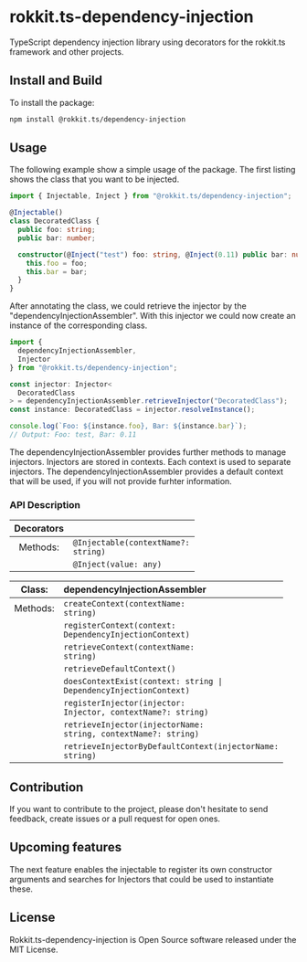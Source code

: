 # rokkit.ts-dependency-injection

TypeScript dependency injection library using decorators for the rokkit.ts framework and other projects.

## Install and Build

To install the package:

```bash
npm install @rokkit.ts/dependency-injection
```

## Usage

The following example show a simple usage of the package.
The first listing shows the class that you want to be injected.

```typescript
import { Injectable, Inject } from "@rokkit.ts/dependency-injection";

@Injectable()
class DecoratedClass {
  public foo: string;
  public bar: number;

  constructor(@Inject("test") foo: string, @Inject(0.11) public bar: number) {
    this.foo = foo;
    this.bar = bar;
  }
}
```

After annotating the class, we could retrieve the injector by the "dependencyInjectionAssembler".
With this injector we could now create an instance of the corresponding class.

```typescript
import {
  dependencyInjectionAssembler,
  Injector
} from "@rokkit.ts/dependency-injection";

const injector: Injector<
  DecoratedClass
> = dependencyInjectionAssembler.retrieveInjector("DecoratedClass");
const instance: DecoratedClass = injector.resolveInstance();

console.log(`Foo: ${instance.foo}, Bar: ${instance.bar}`);
// Output: Foo: test, Bar: 0.11
```

The dependencyInjectionAssembler provides further methods to manage injectors.
Injectors are stored in contexts. Each context is used to separate injectors.
The dependencyInjectionAssembler provides a default context that will be used, if you will not provide furhter
information.

### API Description

| Decorators |                                                |
| :--------: | :--------------------------------------------- |
|  Methods:  | <code>@Injectable(contextName?: string)</code> |
|            | <code>@Inject(value: any)</code>               |

|  Class:  | dependencyInjectionAssembler                                                     |
| :------: | :------------------------------------------------------------------------------- |
| Methods: | <code>createContext(contextName: string)</code>                                  |
|          | <code>registerContext(context: DependencyInjectionContext)</code>                |
|          | <code>retrieveContext(contextName: string)</code>                                |
|          | <code>retrieveDefaultContext()</code>                                            |
|          | <code>doesContextExist(context: string &#124; DependencyInjectionContext)</code> |
|          | <code>registerInjector(injector: Injector<T>, contextName?: string)</code>       |
|          | <code>retrieveInjector(injectorName: string, contextName?: string)</code>        |
|          | <code>retrieveInjectorByDefaultContext(injectorName: string)</code>              |

## Contribution

If you want to contribute to the project, please don't hesitate to send feedback, create issues or a pull request for
open ones.

## Upcoming features

The next feature enables the injectable to register its own constructor arguments and searches for Injectors that
could be used to instantiate these.

## License

Rokkit.ts-dependency-injection is Open Source software released under the MIT License.
